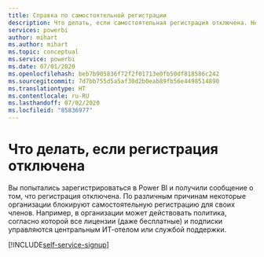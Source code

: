 ```yaml
---
title: Справка по самостоятельной регистрации
description: Что делать, если самостоятельная регистрация отключена. Не удается зарегистрироваться в службе Power BI.
services: powerbi
author: mihart
ms.author: mihart
ms.topic: conceptual
ms.service: powerbi
ms.date: 07/01/2020
ms.openlocfilehash: beb7b905836f72f2f01713e0fb50df818586c242
ms.sourcegitcommit: 7d7bb755d5a5af30d2b0eab89fb56e4498514890
ms.translationtype: HT
ms.contentlocale: ru-RU
ms.lasthandoff: 07/02/2020
ms.locfileid: "85836977"
---
```

# <a name="what-to-do-if-sign-up-is-disabled"></a>Что делать, если регистрация отключена

Вы попытались зарегистрироваться в Power BI и получили сообщение о том, что регистрация отключена. По различным причинам некоторые организации блокируют самостоятельную регистрацию для своих членов.  Например, в организации может действовать политика, согласно которой все лицензии (даже бесплатные) и подписки управляются центральным ИТ-отелом или службой поддержки. 

[!INCLUDE[self-service-signup](../includes/self-service-signup-help.md)]